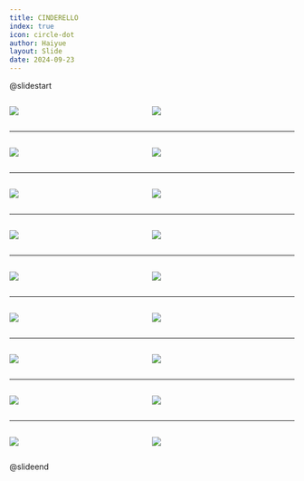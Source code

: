 ```yaml
---
title: CINDERELLO
index: true
icon: circle-dot
author: Haiyue
layout: Slide
date: 2024-09-23
---
```

 
@slidestart

<div style="display:flex">
<div style="flex:1">

![](https://raw.githubusercontent.com/yclord/reading/refs/heads/master/english/Level-O/CINDERELLO/001.webp)
</div>
<div style="flex:1">

![](https://raw.githubusercontent.com/yclord/reading/refs/heads/master/english/Level-O/CINDERELLO/002.webp)
</div>
</div>

---

<div style="display:flex">
<div style="flex:1">

![](https://raw.githubusercontent.com/yclord/reading/refs/heads/master/english/Level-O/CINDERELLO/003.webp)
</div>
<div style="flex:1">

![](https://raw.githubusercontent.com/yclord/reading/refs/heads/master/english/Level-O/CINDERELLO/004.webp)
</div>
</div>

---

<div style="display:flex">
<div style="flex:1">

![](https://raw.githubusercontent.com/yclord/reading/refs/heads/master/english/Level-O/CINDERELLO/005.webp)
</div>
<div style="flex:1">

![](https://raw.githubusercontent.com/yclord/reading/refs/heads/master/english/Level-O/CINDERELLO/006.webp)
</div>
</div>

---

<div style="display:flex">
<div style="flex:1">

![](https://raw.githubusercontent.com/yclord/reading/refs/heads/master/english/Level-O/CINDERELLO/007.webp)
</div>
<div style="flex:1">

![](https://raw.githubusercontent.com/yclord/reading/refs/heads/master/english/Level-O/CINDERELLO/008.webp)
</div>
</div>

---

<div style="display:flex">
<div style="flex:1">

![](https://raw.githubusercontent.com/yclord/reading/refs/heads/master/english/Level-O/CINDERELLO/009.webp)
</div>
<div style="flex:1">

![](https://raw.githubusercontent.com/yclord/reading/refs/heads/master/english/Level-O/CINDERELLO/010.webp)
</div>
</div>

---

<div style="display:flex">
<div style="flex:1">

![](https://raw.githubusercontent.com/yclord/reading/refs/heads/master/english/Level-O/CINDERELLO/011.webp)
</div>
<div style="flex:1">

![](https://raw.githubusercontent.com/yclord/reading/refs/heads/master/english/Level-O/CINDERELLO/012.webp)
</div>
</div>

---

<div style="display:flex">
<div style="flex:1">

![](https://raw.githubusercontent.com/yclord/reading/refs/heads/master/english/Level-O/CINDERELLO/013.webp)
</div>
<div style="flex:1">

![](https://raw.githubusercontent.com/yclord/reading/refs/heads/master/english/Level-O/CINDERELLO/014.webp)
</div>
</div>

---

<div style="display:flex">
<div style="flex:1">

![](https://raw.githubusercontent.com/yclord/reading/refs/heads/master/english/Level-O/CINDERELLO/015.webp)
</div>
<div style="flex:1">

![](https://raw.githubusercontent.com/yclord/reading/refs/heads/master/english/Level-O/CINDERELLO/016.webp)
</div>
</div>

---

<div style="display:flex">
<div style="flex:1">

![](https://raw.githubusercontent.com/yclord/reading/refs/heads/master/english/Level-O/CINDERELLO/017.webp)
</div>
<div style="flex:1">

![](https://raw.githubusercontent.com/yclord/reading/refs/heads/master/english/Level-O/CINDERELLO/018.webp)
</div>
</div>

@slideend